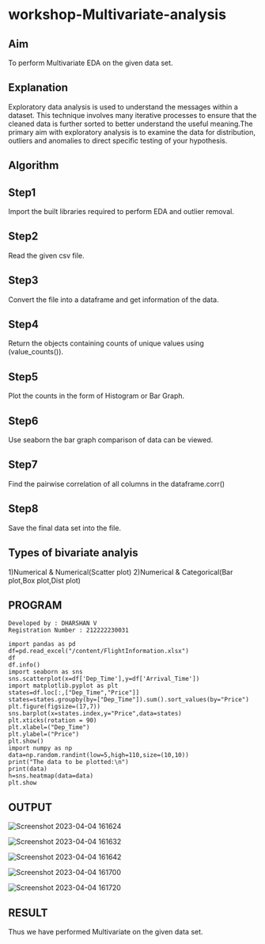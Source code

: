 # workshop-Multivariate-analysis
## Aim
To perform Multivariate EDA on the given data set.

## Explanation
Exploratory data analysis is used to understand the messages within a dataset. This technique involves many iterative processes to ensure that the cleaned data is further sorted to better understand the useful meaning.The primary aim with exploratory analysis is to examine the data for distribution, outliers and anomalies to direct specific testing of your hypothesis.

## Algorithm
## Step1
Import the built libraries required to perform EDA and outlier removal.

## Step2
Read the given csv file.

## Step3
Convert the file into a dataframe and get information of the data.

## Step4
Return the objects containing counts of unique values using (value_counts()).

## Step5
Plot the counts in the form of Histogram or Bar Graph.

## Step6
Use seaborn the bar graph comparison of data can be viewed.

## Step7
Find the pairwise correlation of all columns in the dataframe.corr()

## Step8
Save the final data set into the file.

## Types of bivariate analyis
1)Numerical & Numerical(Scatter plot)
2)Numerical & Categorical(Bar plot,Box plot,Dist plot)
## PROGRAM
```
Developed by : DHARSHAN V
Registration Number : 212222230031
```
```
import pandas as pd
df=pd.read_excel("/content/FlightInformation.xlsx")
df
df.info()
import seaborn as sns
sns.scatterplot(x=df['Dep_Time'],y=df['Arrival_Time'])
import matplotlib.pyplot as plt
states=df.loc[:,["Dep_Time","Price"]]
states=states.groupby(by=["Dep_Time"]).sum().sort_values(by="Price")
plt.figure(figsize=(17,7))
sns.barplot(x=states.index,y="Price",data=states)
plt.xticks(rotation = 90)
plt.xlabel=("Dep_Time")
plt.ylabel=("Price")
plt.show()
import numpy as np
data=np.random.randint(low=5,high=110,size=(10,10))
print("The data to be plotted:\n")
print(data)
h=sns.heatmap(data=data)
plt.show
```
## OUTPUT
![Screenshot 2023-04-04 161624](https://user-images.githubusercontent.com/113497491/229770247-037d8d1a-b8be-4a3a-a708-ac8b7170c6db.png)

![Screenshot 2023-04-04 161632](https://user-images.githubusercontent.com/113497491/229770753-6714b556-c80a-4470-bd7b-328f48d701b7.png)

![Screenshot 2023-04-04 161642](https://user-images.githubusercontent.com/113497491/229770328-d1a643ab-4cfc-47e8-9d94-a8634c35f871.png)

![Screenshot 2023-04-04 161700](https://user-images.githubusercontent.com/113497491/229770378-613d46ce-da64-44cf-b814-14848b948a17.png)

![Screenshot 2023-04-04 161720](https://user-images.githubusercontent.com/113497491/229770422-7ace9704-ae78-4a5c-894c-425675502d90.png)

## RESULT
Thus we have performed Multivariate on the given data set.
